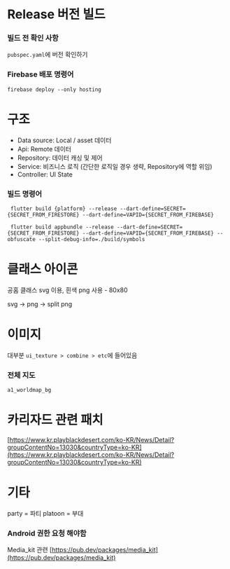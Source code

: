 # Release 버전 빌드
### 빌드 전 확인 사항
`pubspec.yaml`에 버전 확인하기

### Firebase 배포 명령어
```
firebase deploy --only hosting
```

# 구조
 - Data source: Local / asset 데이터
 - Api: Remote 데이터
 - Repository: 데이터 캐싱 및 제어
 - Service: 비즈니스 로직 (간단한 로직일 경우 생략, Repository에 역할 위임)
 - Controller: UI State

### 빌드 명령어
```
 flutter build {platform} --release --dart-define=SECRET={SECRET_FROM_FIRESTORE} --dart-define=VAPID={SECRET_FROM_FIREBASE}
```
```
 flutter build appbundle --release --dart-define=SECRET={SECRET_FROM_FIRESTORE} --dart-define=VAPID={SECRET_FROM_FIREBASE} --obfuscate --split-debug-info=./build/symbols
```

# 클래스 아이콘
공홈 클래스 svg 이용, 흰색 png 사용 - 80x80

svg -> png -> split png

# 이미지
대부분 `ui_texture > combine > etc`에 들어있음

### 전체 지도
`a1_worldmap_bg`

# 카리자드 관련 패치
[https://www.kr.playblackdesert.com/ko-KR/News/Detail?groupContentNo=13030&countryType=ko-KR](https://www.kr.playblackdesert.com/ko-KR/News/Detail?groupContentNo=13030&countryType=ko-KR)

# 기타
party = 파티
platoon = 부대

### Android 권한 요청 해야함
Media_kit 관련
[https://pub.dev/packages/media_kit](https://pub.dev/packages/media_kit)